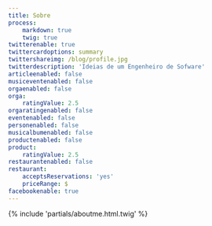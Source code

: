 ```yaml
---
title: Sobre
process:
    markdown: true
    twig: true
twitterenable: true
twittercardoptions: summary
twittershareimg: /blog/profile.jpg
twitterdescription: 'Ideias de um Engenheiro de Sofware'
articleenabled: false
musiceventenabled: false
orgaenabled: false
orga:
    ratingValue: 2.5
orgaratingenabled: false
eventenabled: false
personenabled: false
musicalbumenabled: false
productenabled: false
product:
    ratingValue: 2.5
restaurantenabled: false
restaurant:
    acceptsReservations: 'yes'
    priceRange: $
facebookenable: true
---
```


{% include 'partials/aboutme.html.twig' %}
